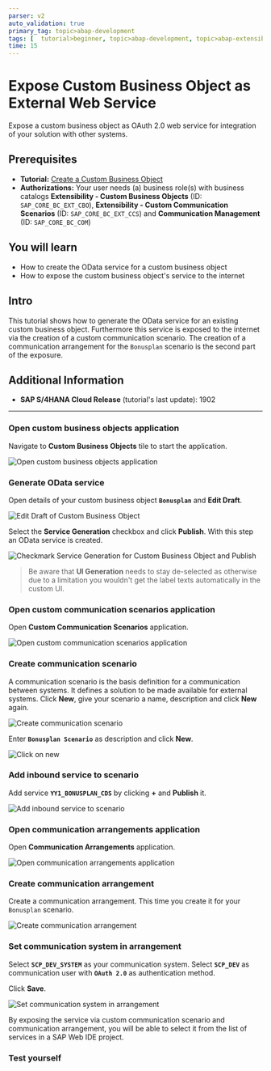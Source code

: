 ```yaml
---
parser: v2
auto_validation: true
primary_tag: topic>abap-development
tags: [  tutorial>beginner, topic>abap-development, topic>abap-extensibility ]
time: 15
---
```


# Expose Custom Business Object as External Web Service
<!-- description --> Expose a custom business object as OAuth 2.0 web service for integration of your solution with other systems.

## Prerequisites  
- **Tutorial:**
[Create a Custom Business Object](abap-extensibility-cbo-create)
 - **Authorizations:** Your user needs (a) business role(s) with business catalogs **Extensibility - Custom Business Objects** (ID: `SAP_CORE_BC_EXT_CBO`), **Extensibility - Custom Communication Scenarios** (ID: `SAP_CORE_BC_EXT_CCS`) and **Communication Management** (ID: `SAP_CORE_BC_COM`)

## You will learn  
- How to create the OData service for a custom business object
- How to expose the custom business object's service to the internet

## Intro
This tutorial shows how to generate the OData service for an existing custom business object. Furthermore this service is exposed to the internet via the creation of a custom communication scenario. The creation of a communication arrangement for the `Bonusplan` scenario is the second part of the exposure.
## Additional Information
- **SAP S/4HANA Cloud Release** (tutorial's last update): 1902

---

### Open custom business objects application

Navigate to **Custom Business Objects** tile to start the application.

![Open custom business objects application](s4_CBO_tile.png)


### Generate OData service

Open details of your custom business object **`Bonusplan`** and **Edit Draft**.

![Edit Draft of Custom Business Object](s4_CBO_editDraft.png)

Select the **Service Generation** checkbox and click **Publish**. With this step an OData service is created.

![Checkmark Service Generation for Custom Business Object and Publish](s4_CBO_checkService_Publish.png)

> Be aware that **UI Generation** needs to stay de-selected as otherwise due to a limitation you wouldn't get the label texts automatically in the custom UI.


### Open custom communication scenarios application

Open **Custom Communication Scenarios** application.

![Open custom communication scenarios application](s4_customScenario_tile.png)


### Create communication scenario

A communication scenario is the basis definition for a communication between systems. It defines a solution to be made available for external systems. Click **New**, give your scenario a name, description and click **New** again.

![Create communication scenario](s4_customScenario_newButton.png)

Enter **`Bonusplan Scenario`** as description and click **New**.

![Click on new](s4_customScenario_newPopUp.png)


### Add inbound service to scenario

Add service **`YY1_BONUSPLAN_CDS`** by clicking **+** and **Publish** it.

![Add inbound service to scenario](s4_customScenario_publish.png)


### Open communication arrangements application

Open **Communication Arrangements** application.

![Open communication arrangements application](s4_communicationArrangement_tile.png)


### Create communication arrangement

Create a communication arrangement. This time you create it for your `Bonusplan` scenario.

![Create communication arrangement](s4_communicationArrangement_newPopUp.png)


### Set communication system in arrangement

Select **`SCP_DEV_SYSTEM`** as your communication system. Select **`SCP_DEV`** as communication user with **`OAuth 2.0`** as authentication method.

Click **Save**.

![Set communication system in arrangement](s4_communicationArrangement_save.png)

By exposing the service via custom communication scenario and communication arrangement, you will be able to select it from the list of services in a SAP Web IDE project.


### Test yourself



